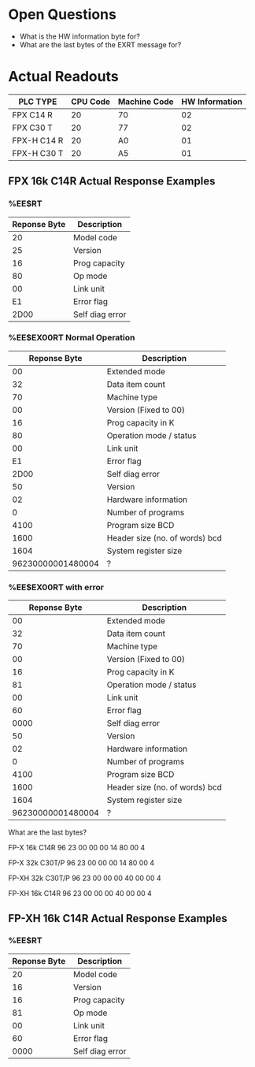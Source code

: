 # Open Questions

- What is the HW information byte for?
- What are the last bytes of the EXRT message for?

# Actual Readouts

| PLC TYPE     | CPU Code | Machine Code | HW Information|
|--------------|--------------|--------------|---------------|
| FPX C14 R | 20 | 70 | 02 |
| FPX C30 T | 20 | 77 | 02 |
| FPX-H C14 R | 20 | A0 | 01 |
| FPX-H C30 T | 20 | A5 | 01 |

## FPX 16k C14R Actual Response Examples

### %EE$RT

|Reponse Byte|Description|
|------------|-----------|
| 20 | Model code |
| 25 | Version |
| 16 | Prog capacity |
| 80 | Op mode |
| 00 | Link unit |
| E1 | Error flag |
| 2D00 | Self diag error |

### %EE$EX00RT Normal Operation

|Reponse Byte|Description|
|------------|-----------|
| 00 | Extended mode
| 32 | Data item count
| 70 | Machine type
| 00 | Version (Fixed to 00)
| 16 | Prog capacity in K
| 80 | Operation mode / status
| 00 | Link unit
| E1 | Error flag
| 2D00 | Self diag error
| 50 | Version
| 02 | Hardware information
| 0 | Number of programs
| 4100 | Program size BCD
| 1600 | Header size (no. of words) bcd
| 1604 | System register size
| 96230000001480004 | ?

### %EE$EX00RT with error
 
|Reponse Byte|Description|
|------------|-----------|
| 00 | Extended mode
| 32 | Data item count
| 70 | Machine type
| 00 | Version (Fixed to 00)
| 16 | Prog capacity in K
| 81 | Operation mode / status
| 00 | Link unit
| 60 | Error flag
| 0000 | Self diag error
| 50 | Version
| 02 | Hardware information
| 0 | Number of programs
| 4100 | Program size BCD
| 1600 | Header size (no. of words) bcd
| 1604 | System register size
| 96230000001480004 | ?                   

What are the last bytes?

FP-X 16k C14R
96 23 00 00 00 14 80 00 4

FP-X 32k C30T/P
96 23 00 00 00 14 80 00 4

FP-XH 32k C30T/P
96 23 00 00 00 40 00 00 4

FP-XH 16k C14R
96 23 00 00 00 40 00 00 4

## FP-XH 16k C14R Actual Response Examples

### %EE$RT

|Reponse Byte|Description|
|------------|-----------|
| 20 | Model code |
| 16 | Version |
| 16 | Prog capacity |
| 81 | Op mode |
| 00 | Link unit |
| 60 | Error flag |
| 0000 | Self diag error |